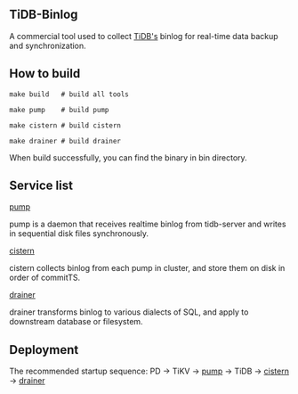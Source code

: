 ## TiDB-Binlog

A commercial tool used to collect [TiDB's](https://github.com/pingcap/tidb) binlog for real-time data backup and synchronization.


## How to build

```
make build   # build all tools

make pump    # build pump

make cistern # build cistern

make drainer # build drainer
```

When build successfully, you can find the binary in bin directory. 

## Service list

[pump](./cmd/pump)

pump is a daemon that receives realtime binlog from tidb-server and writes in sequential disk files synchronously.

[cistern](./cmd/cistern)

cistern collects binlog from each pump in cluster, and store them on disk in order of commitTS.

[drainer](./cmd/drainer)

drainer transforms binlog to various dialects of SQL, and apply to downstream database or filesystem.

## Deployment

The recommended startup sequence: PD -> TiKV -> [pump](./cmd/pump) -> TiDB -> [cistern](./cmd/cistern) -> [drainer](./cmd/drainer)